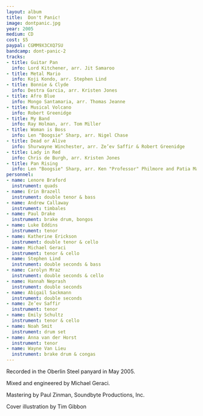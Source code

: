 ```yaml
---
layout: album
title:  Don't Panic!
image: dontpanic.jpg
year: 2005
medium: CD
cost: $5
paypal: CGMM9X3CXQ7SU
bandcamp: dont-panic-2
tracks:
- title: Guitar Pan
  info: Lord Kitchener, arr. Jit Samaroo
- title: Metal Mario
  info: Koji Kondo, arr. Stephen Lind
- title: Bonnie & Clyde
  info: Destra Garcia, arr. Kristen Jones
- title: Afro Blue
  info: Mongo Santamaria, arr. Thomas Jeanne
- title: Musical Volcano
  info: Robert Greenidge
- title: My Band
  info: Ray Holman, arr. Tom Miller
- title: Woman is Boss
  info: Len "Boogsie" Sharp, arr. Nigel Chase
- title: Dead or Alive
  info: Shurwayne Winchester, arr. Ze’ev Saffir & Robert Greenidge
- title: Lady in Red
  info: Chris de Burgh, arr. Kristen Jones
- title: Pan Rising
  info: Len "Boogsie" Sharp, arr. Ken "Professor" Philmore and Patia Maule
personnel:
- name: Lenore Braford
  instrument: quads 
- name: Erin Brazell
  instrument: double tenor & bass
- name: Andrew Callaway
  instrument: timbales
- name: Paul Drake
  instrument: brake drum, bongos 
- name: Luke Eddins
  instrument: tenor
- name: Katherine Erickson
  instrument: double tenor & cello
- name: Michael Geraci
  instrument: tenor & cello
- name: Stephen Lind
  instrument: double seconds & bass
- name: Carolyn Mraz
  instrument: double seconds & cello
- name: Hannah Neprash
  instrument: double seconds
- name: Abigail Sackmann
  instrument: double seconds
- name: Ze’ev Saffir
  instrument: tenor
- name: Emily Schultz
  instrument: tenor & cello
- name: Noah Smit
  instrument: drum set
- name: Anna van der Horst
  instrument: tenor
- name: Wayne Van Lieu
  instrument: brake drum & congas
---
```

Recorded in the Oberlin Steel panyard in May 2005.

Mixed and engineered by Michael Geraci.

Mastering by Paul Zinman, Soundbyte Productions, Inc.

Cover illustration by Tim Gibbon
